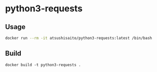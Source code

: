 # python3-requests

## Usage
```sh
docker run --rm -it atsushisaito/python3-requests:latest /bin/bash
```

## Build
```
docker build -t python3-requests .
```